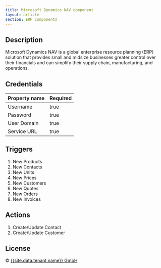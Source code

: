 ```yaml
---
title: Microsoft Dynamics NAV component
layout: article
section: ERP components
---
```


## Description

Microsoft Dynamics NAV is a global enterprise resource planning (ERP) solution that provides small and midsize businesses greater control over their financials and can simplify their supply chain, manufacturing, and operations.

## Credentials

| Property name | Required |
|--------------|--------|
| Username     | true   |
| Password     | true   |
| User Domain  | true   |
| Service URL  | true   |

## Triggers

1. New Products
2. New Contacts
3. New Units
4. New Prices
5. New Customers
6. New Quotes
7. New Orders
8. New Invoices

## Actions

1. Create/Update Contact
2. Create/Update Customer

## License

© [{{site.data.tenant.name}} GmbH](https://www.{{site.data.tenant.name}})
